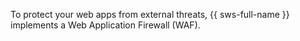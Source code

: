 To protect your web apps from external threats, {{ sws-full-name }} implements a Web Application Firewall (WAF).